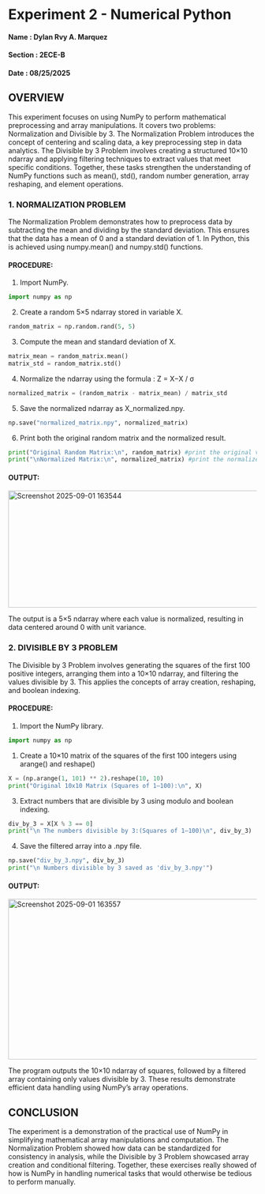 # Experiment 2 - Numerical Python

#### Name : Dylan Rvy A. Marquez 
#### Section : 2ECE-B 
#### Date : 08/25/2025

## OVERVIEW

This experiment focuses on using NumPy to perform mathematical preprocessing and array manipulations. It covers two problems: Normalization and Divisible by 3. The Normalization Problem introduces the concept of centering and scaling data, a key preprocessing step in data analytics. The Divisible by 3 Problem involves creating a structured 10×10 ndarray and applying filtering techniques to extract values that meet specific conditions. Together, these tasks strengthen the understanding of NumPy functions such as mean(), std(), random number generation, array reshaping, and element operations.

### 1. NORMALIZATION PROBLEM 

The Normalization Problem demonstrates how to preprocess data by subtracting the mean and dividing by the standard deviation. This ensures that the data has a mean of 0 and a standard deviation of 1. In Python, this is achieved using numpy.mean() and numpy.std() functions.

#### PROCEDURE: 

1. Import NumPy.
 ```python
import numpy as np  
 ```

2. Create a random 5×5 ndarray stored in variable X.
 ```python
random_matrix = np.random.rand(5, 5)
 ```
3. Compute the mean and standard deviation of X.
   
```python
matrix_mean = random_matrix.mean() 
matrix_std = random_matrix.std() 
 ```

4. Normalize the ndarray using the formula : Z = X−X / σ

```python
normalized_matrix = (random_matrix - matrix_mean) / matrix_std
 ```

5. Save the normalized ndarray as X_normalized.npy.

```python
np.save("normalized_matrix.npy", normalized_matrix)
```
6. Print both the original random matrix and the normalized result.

```python
print("Original Random Matrix:\n", random_matrix) #print the original values
print("\nNormalized Matrix:\n", normalized_matrix) #print the normalized values
```

#### OUTPUT:

<img width="520" height="237" alt="Screenshot 2025-09-01 163544" src="https://github.com/user-attachments/assets/7b0727b7-45de-40d6-a5e2-6b4a62c3d157" />


The output is a 5×5 ndarray where each value is normalized, resulting in data centered around 0 with unit variance.

### 2. DIVISIBLE BY 3 PROBLEM
The Divisible by 3 Problem involves generating the squares of the first 100 positive integers, arranging them into a 10×10 ndarray, and filtering the values divisible by 3. This applies the concepts of array creation, reshaping, and boolean indexing.

#### PROCEDURE:
1. Import the NumPy library.

```python
import numpy as np
 ```

1. Create a 10×10 matrix of the squares of the first 100 integers using arange() and reshape()
```python
X = (np.arange(1, 101) ** 2).reshape(10, 10)
print("Original 10x10 Matrix (Squares of 1–100):\n", X)
 ```
3. Extract numbers that are divisible by 3 using modulo and boolean indexing.
   
```python
div_by_3 = X[X % 3 == 0] 
print("\n The numbers divisible by 3:(Squares of 1–100)\n", div_by_3)
 ``` 
4. Save the filtered array into a .npy file.
   
 ```python
np.save("div_by_3.npy", div_by_3) 
print("\n Numbers divisible by 3 saved as 'div_by_3.npy'")

 ```

#### OUTPUT:

<img width="583" height="325" alt="Screenshot 2025-09-01 163557" src="https://github.com/user-attachments/assets/98879a4f-0af5-41a7-ba67-6208f4365acf" />


The program outputs the 10×10 ndarray of squares, followed by a filtered array containing only values divisible by 3. These results demonstrate efficient data handling using NumPy’s array operations.


## CONCLUSION 

The experiment is a demonstration of the practical use of NumPy in simplifying mathematical array manipulations and computation. The Normalization Problem showed how data can be standardized for consistency in analysis, while the Divisible by 3 Problem showcased array creation and conditional filtering. Together, these exercises really showed of how is NumPy in handling numerical tasks that would otherwise be tedious to perform manually.



